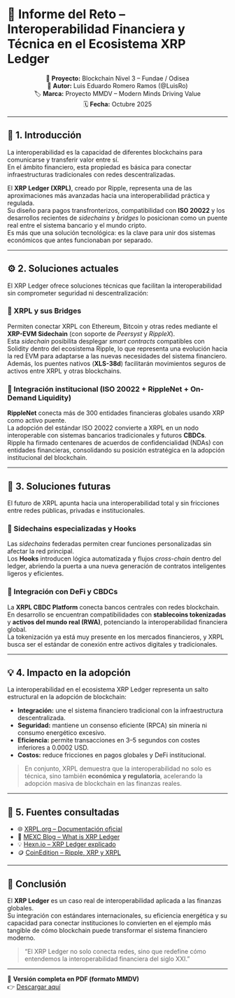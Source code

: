# 🧩 Informe del Reto – Interoperabilidad Financiera y Técnica en el Ecosistema XRP Ledger

<div align="center">

📘 <b>Proyecto:</b> Blockchain Nivel 3 – Fundae / Odisea  
📡 <b>Autor:</b> Luis Eduardo Romero Ramos (@LuisRo)  
🏷️ <b>Marca:</b> Proyecto MMDV – Modern Minds Driving Value  
🗓️ <b>Fecha:</b> Octubre 2025  

</div>

---

## 🧭 1. Introducción

La interoperabilidad es la capacidad de diferentes blockchains para comunicarse y transferir valor entre sí.  
En el ámbito financiero, esta propiedad es básica para conectar infraestructuras tradicionales con redes descentralizadas.  

El **XRP Ledger (XRPL)**, creado por Ripple, representa una de las aproximaciones más avanzadas hacia una interoperabilidad práctica y regulada.  
Su diseño para pagos transfronterizos, compatibilidad con **ISO 20022** y los desarrollos recientes de *sidechains* y *bridges* lo posicionan como un puente real entre el sistema bancario y el mundo cripto.  
Es más que una solución tecnológica: es la clave para unir dos sistemas económicos que antes funcionaban por separado.  

---

## ⚙️ 2. Soluciones actuales

El XRP Ledger ofrece soluciones técnicas que facilitan la interoperabilidad sin comprometer seguridad ni descentralización:

### 🔹 XRPL y sus Bridges  
Permiten conectar XRPL con Ethereum, Bitcoin y otras redes mediante el **XRP-EVM Sidechain** (con soporte de *Peersyst* y *RippleX*).  
Esta *sidechain* posibilita desplegar *smart contracts* compatibles con Solidity dentro del ecosistema Ripple, lo que representa una evolución hacia la red EVM para adaptarse a las nuevas necesidades del sistema financiero.  
Además, los puentes nativos (**XLS-38d**) facilitarán movimientos seguros de activos entre XRPL y otras blockchains.

### 🔹 Integración institucional (ISO 20022 + RippleNet + On-Demand Liquidity)  
**RippleNet** conecta más de 300 entidades financieras globales usando XRP como activo puente.  
La adopción del estándar ISO 20022 convierte a XRPL en un nodo interoperable con sistemas bancarios tradicionales y futuros **CBDCs**.  
Ripple ha firmado centenares de acuerdos de confidencialidad (NDAs) con entidades financieras, consolidando su posición estratégica en la adopción institucional del blockchain.

---

## 🚀 3. Soluciones futuras

El futuro de XRPL apunta hacia una interoperabilidad total y sin fricciones entre redes públicas, privadas e institucionales.

### 🔸 Sidechains especializadas y Hooks  
Las *sidechains* federadas permiten crear funciones personalizadas sin afectar la red principal.  
Los **Hooks** introducen lógica automatizada y flujos *cross-chain* dentro del ledger, abriendo la puerta a una nueva generación de contratos inteligentes ligeros y eficientes.

### 🔸 Integración con DeFi y CBDCs  
La **XRPL CBDC Platform** conecta bancos centrales con redes blockchain.  
En desarrollo se encuentran compatibilidades con **stablecoins tokenizadas** y **activos del mundo real (RWA)**, potenciando la interoperabilidad financiera global.  
La tokenización ya está muy presente en los mercados financieros, y XRPL busca ser el estándar de conexión entre activos digitales y tradicionales.

---

## 💡 4. Impacto en la adopción

La interoperabilidad en el ecosistema XRP Ledger representa un salto estructural en la adopción de blockchain:

- **Integración:** une el sistema financiero tradicional con la infraestructura descentralizada.  
- **Seguridad:** mantiene un consenso eficiente (RPCA) sin minería ni consumo energético excesivo.  
- **Eficiencia:** permite transacciones en 3–5 segundos con costes inferiores a 0.0002 USD.  
- **Costos:** reduce fricciones en pagos globales y DeFi institucional.

> En conjunto, XRPL demuestra que la interoperabilidad no solo es técnica, sino también **económica y regulatoria**, acelerando la adopción masiva de blockchain en las finanzas reales.

---

## 🔗 5. Fuentes consultadas

- 🌐 [XRPL.org – Documentación oficial](https://xrpl.org/)  
- 🧩 [MEXC Blog – What is XRP Ledger](https://blog.mexc.com/es/what-is-xrp-ledger/)  
- 💡 [Hexn.io – XRP Ledger explicado](https://hexn.io/es/blog/xrp-ledger-o-xrpl-explicado-n1xr6e6lbxvr45zzwbmf2qg2)  
- 🪙 [CoinEdition – Ripple, XRP y XRPL](https://coinedition.com/es/ripple-xrp-y-xrp-ledger-como-trabajan-juntos-en-las-criptomonedas/)  

---

## 🧭 Conclusión

El **XRP Ledger** es un caso real de interoperabilidad aplicada a las finanzas globales.  
Su integración con estándares internacionales, su eficiencia energética y su capacidad para conectar instituciones lo convierten en el ejemplo más tangible de cómo blockchain puede transformar el sistema financiero moderno.

> “El XRP Ledger no solo conecta redes, sino que redefine cómo entendemos la interoperabilidad financiera del siglo XXI.”  

---

📘 **Versión completa en PDF (formato MMDV)**  
👉 [Descargar aquí](./docs/Interoperabilidad_XRPL_MMDV.pdf)
